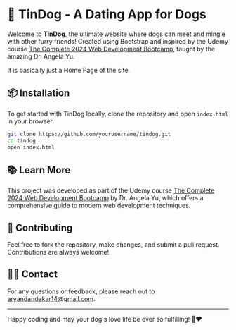 # 🐾 TinDog - A Dating App for Dogs

Welcome to **TinDog**, the ultimate website where dogs can meet and mingle with other furry friends! Created using Bootstrap and inspired by the Udemy course [The Complete 2024 Web Development Bootcamp](https://www.udemy.com/share/101qYw3@TyA-VMK2gDUv5-_5OaQ9kIFdpmCi4zSV9FML_Zvhosvybj1Zm9ALydoJ22aFl8Kydw==/), taught by the amazing Dr. Angela Yu.

It is basically just a Home Page of the site.

## 📦 Installation

To get started with TinDog locally, clone the repository and open `index.html` in your browser.

```bash
git clone https://github.com/yourusername/tindog.git
cd tindog
open index.html
```

## 📚 Learn More

This project was developed as part of the Udemy course [The Complete 2024 Web Development Bootcamp](https://www.udemy.com/share/101qYw3@TyA-VMK2gDUv5-_5OaQ9kIFdpmCi4zSV9FML_Zvhosvybj1Zm9ALydoJ22aFl8Kydw==/) by Dr. Angela Yu, which offers a comprehensive guide to modern web development techniques.

## 🤝 Contributing

Feel free to fork the repository, make changes, and submit a pull request. Contributions are always welcome!

## 🙋‍♂️ Contact

For any questions or feedback, please reach out to [aryandandekar14@gmail.com](mailto:https://mail.google.com/mail/u/0/?pli=1#inbox).

---

Happy coding and may your dog's love life be ever so fulfilling! 🐶❤️

